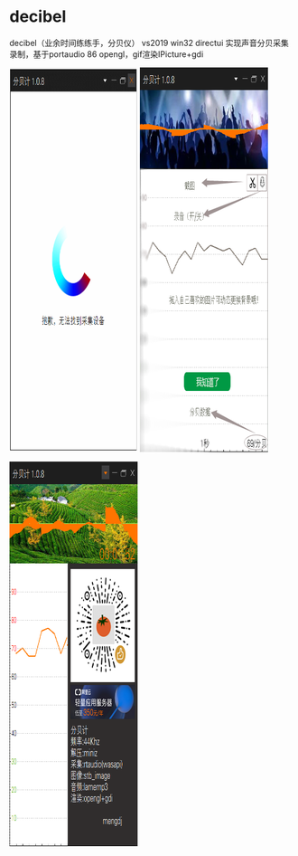 # decibel

decibel（业余时间练练手，分贝仪） vs2019
win32 directui 实现声音分贝采集录制，基于portaudio 86 opengl，gif渲染IPicture+gdi

<img src="https://raw.githubusercontent.com/mengdj/decibel/master/img/s.gif" width="45%" height="680px"> <img src="https://raw.githubusercontent.com/mengdj/decibel/master/decibel/res/tip.png" width="45%" height="680px">

<img src="https://raw.githubusercontent.com/mengdj/decibel/master/img/4.png" width="45%" height="680px">


